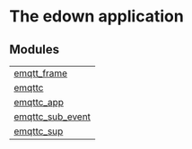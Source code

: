 

# The edown application #


## Modules ##


<table width="100%" border="0" summary="list of modules">
<tr><td><a href="http://github.com/hiroeorz17/emqttc/blob/master/doc/emqtt_frame.md" class="module">emqtt_frame</a></td></tr>
<tr><td><a href="http://github.com/hiroeorz17/emqttc/blob/master/doc/emqttc.md" class="module">emqttc</a></td></tr>
<tr><td><a href="http://github.com/hiroeorz17/emqttc/blob/master/doc/emqttc_app.md" class="module">emqttc_app</a></td></tr>
<tr><td><a href="http://github.com/hiroeorz17/emqttc/blob/master/doc/emqttc_sub_event.md" class="module">emqttc_sub_event</a></td></tr>
<tr><td><a href="http://github.com/hiroeorz17/emqttc/blob/master/doc/emqttc_sup.md" class="module">emqttc_sup</a></td></tr></table>

